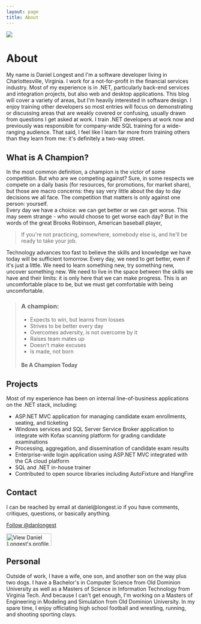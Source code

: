 ```yaml
---
layout: page
title: About
---
```

<div id="aside">
<img id="portrait" src='{{ site.url }}/images/Picture4.jpg' />
</div>
<h1>About</h1>
<div>My name is Daniel Longest and I'm a software developer living in Charlottesville, Virginia.  I work for a not-for-profit in the financial services industry.  Most of my experience is in .NET, particularly back-end services and integration projects, but also web and desktop applications.  This blog will cover a variety of areas, but I'm heavily interested in software design.  I enjoy training other developers so most entries will focus on demonstrating or discussing areas that are weakly covered or confusing, usually drawn from questions I get asked at work.  I train .NET developers at work now and previously was responsible for company-wide SQL training for a wide-ranging audience.  That said, I feel like I learn far more from training others than they learn from me: it's definitely a two-way street.
</div>
<h2>What is A Champion?</h2>
<div>
In the most common definition, a champion is the victor of some competition.  But who are we competing against?  Sure, in some respects we compete on a daily basis (for resources, for promotions, for market share), but those are macro concerns: they say very little about the day to day decisions we all face.  The competition that matters is only against one person: yourself. 
</div>
<div>
Every day we have a choice: we can get better or we can get worse.  This may seem strange - who would choose to get worse each day?  But in the words of the great Brooks Robinson, American baseball player,</div>
<blockquote>If you're not practicing, somewhere, somebody else is, and he'll be ready to take your job.</blockquote>
<div>
Technology advances too fast to believe the skills and knowledge we have today will be sufficient tomorrow. Every day, we need to get better, even if it's just a little.  We need to learn something new, try something new, uncover something new.  We need to live in the space between the skills we have and their limits: it is only here that we can make progress.  This is an uncomfortable place to be, but we must get comfortable with being uncomfortable. 
</div>
<div>
<blockquote>
<h3>A champion:</h3>
<ul>
<li>Expects to win, but learns from losses</li>
<li>Strives to be better every day</li>
<li>Overcomes adversity, is not overcome by it</li>
<li>Raises team mates up</li>
<li>Doesn't make excuses</li>
<li>Is made, not born</li>
</ul>
<h4>Be A Champion Today</h4></blockquote>
</div>
<div>
<h2>Projects</h2>
Most of my experience has been on internal line-of-business applications on the .NET stack, including:
<ul>
<li>ASP.NET MVC application for managing candidate exam enrollments, seating, and ticketing</li>
<li>Windows services and SQL Server Service Broker application to integrate with Kofax scanning platform for grading candidate examinations</li>
<li>Processing, aggregation, and dissemination of candidate exam results </li>
<li>Enterprise-wide login application using ASP.NET MVC integrated with the CA cloud platform</li>
<li>SQL and .NET in-house trainer</li>
<li>Contributed to open source libraries including AutoFixture and HangFire</li>
</ul>
</div>
<h2>Contact</h2>
I can be reached by email at daniel@longest.io if you have comments, critiques, questions, or basically anything. 
<p>
<a href="https://twitter.com/danlongest" class="twitter-follow-button" data-show-count="false">Follow @danlongest</a>
<script>!function(d,s,id){var js,fjs=d.getElementsByTagName(s)[0],p=/^http:/.test(d.location)?'http':'https';if(!d.getElementById(id)){js=d.createElement(s);js.id=id;js.src=p+'://platform.twitter.com/widgets.js';fjs.parentNode.insertBefore(js,fjs);}}(document, 'script', 'twitter-wjs');</script>
</p>
<p>
<a href="http://www.linkedin.com/pub/daniel-longest/2a/159/810">
<img src="https://static.licdn.com/scds/common/u/img/webpromo/btn_viewmy_120x33.png" width="120" height="33" border="0" alt="View Daniel Longest's profile on LinkedIn"></a>
</p>
<h2>Personal</h2>
<p>
Outside of work, I have a wife, one son, and another son on the way plus two dogs.  I have a Bachelor's in Computer Science from Old Dominion University as well as a Masters of Science in Information Technology from Virginia Tech.  And because I can't get enough, I'm working on a Masters of Engineering in Modeling and Simulation from Old Dominion University.  In my spare time, I enjoy officiating high school football and wrestling, running, and shooting sporting clays.
</p>  




